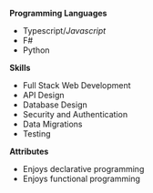 **Programming Languages**
- Typescript/_Javascript_
- F#
- Python

**Skills**
- Full Stack Web Development
- API Design
- Database Design
- Security and Authentication
- Data Migrations
- Testing

**Attributes**
- Enjoys declarative programming
- Enjoys functional programming
